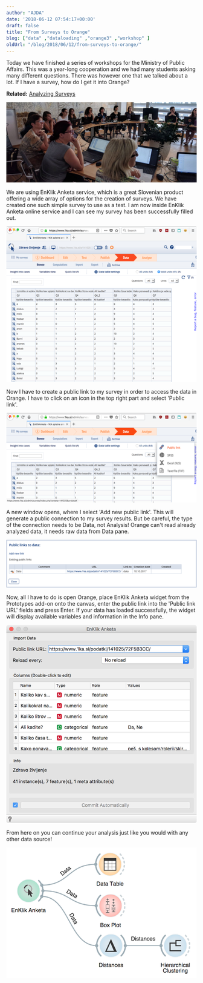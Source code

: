 ```yaml
---
author: "AJDA"
date: '2018-06-12 07:54:17+00:00'
draft: false
title: "From Surveys to Orange"
blog: ["data" ,"dataloading" ,"orange3" ,"workshop" ]
oldUrl: "/blog/2018/06/12/from-surveys-to-orange/"
---
```


Today we have finished a series of workshops for the Ministry of Public Affairs. This was a year-long cooperation and we had many students asking many different questions. There was however one that we talked about a lot. If I have a survey, how do I get it into Orange?


**Related:** [Analyzing Surveys](/blog/2017/10/26/analyzing-surveys/)


![](IMG_20180611_120525.jpg)

We are using EnKlik Anketa service, which is a great Slovenian product offering a wide array of options for the creation of surveys. We have created one such simple survey to use as a test. I am now inside EnKlik Anketa online service and I can see my survey has been successfully filled out.

![](Screen-Shot-2018-06-11-at-15.44.48.png)

Now I have to create a public link to my survey in order to access the data in Orange. I have to click on an icon in the top right part and select 'Public link'.

![](Screen-Shot-2018-06-11-at-15.50.01.png)


A new window opens, where I select 'Add new public link'. This will generate a public connection to my survey results. But be careful, the type of the connection needs to be Data, not Analysis! Orange can't read already analyzed data, it needs raw data from Data pane.

![](Screen-Shot-2018-06-11-at-15.54.59.png)


Now, all I have to do is open Orange, place EnKlik Anketa widget from the Prototypes add-on onto the canvas, enter the public link into the 'Public link URL' fields and press Enter. If your data has loaded successfully, the widget will display available variables and information in the Info pane.

![](Screen-Shot-2018-06-11-at-15.59.01.png)

From here on you can continue your analysis just like you would with any other data source!

![](Screen-Shot-2018-06-12-at-09.46.23.png)
